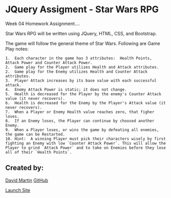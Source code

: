 # **JQuery Assigment - Star Wars RPG**

Week 04 Homework Assignment....

Star Wars RPG will be written using JQuery, HTML, CSS, and Bootstrap.

The game will follow the general theme of Star Wars.  Following are Game Play notes:

    1.  Each character in the game has 3 attributes:  Health Points, Attack Power and Counter Attack Power.
    2.  Game play for the Player utilizes Health and Attack attributes.
    2.  Game play for the Enemy utilizes Health and Counter Attack attributes.
    3.  Player Attack increases by its base value with each successful attack.
    4.  Enemy Attack Power is static; it does not change.
    5.  Health is decreased for the Player by the enemy's Counter Attack value (it never recovers).
    6.  Health is decreased for the Enemy by the Player's Attack value (it never recovers).
    7.  When a Player or Enemy Health value reaches zero, that figher loses.
    8.  If an Enemy loses, the Player can continue by choosed another Enemy.
    9.  When a Player loses, or wins the game by defeating all enemies, the game can be Restarted.
    10. Hint:  A winning Player must pick their characters wisely by first fighting an Enemy with low `Counter Attack Power`. This will allow the Player to grind `Attack Power` and to take on Enemies before they lose all of their `Health Points`.


## **Created by:** #

[David Martin](mailto:webdevelopment.du@gmail.com)
[GitHub](https://github.com/nitramdivad)

[Launch Site](https://github.com/nitramdivad/StarWarsRPG/)